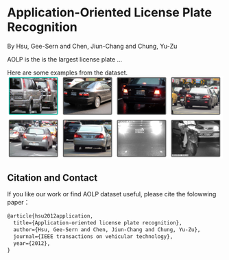 # Application-Oriented License Plate Recognition
By Hsu, Gee-Sern and Chen, Jiun-Chang and Chung, Yu-Zu

AOLP is the is the largest license plate ... 


Here are some examples from the dataset.
![Alt text](LicPlate.PNG?raw=true "Title")

Citation and Contact
--
If you like our work or find AOLP dataset useful, please cite the folowwing paper：
```
@article{hsu2012application,
  title={Application-oriented license plate recognition},
  author={Hsu, Gee-Sern and Chen, Jiun-Chang and Chung, Yu-Zu},
  journal={IEEE transactions on vehicular technology},
  year={2012},
}
```








